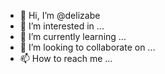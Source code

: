 - 👋 Hi, I’m @delizabe
- 👀 I’m interested in ...
- 🌱 I’m currently learning ...
- 💞️ I’m looking to collaborate on ...
- 📫 How to reach me ...

<!---
delizabe/delizabe is a ✨ special ✨ repository because its `README.md` (this file) appears on your GitHub profile.
You can click the Preview link to take a look at your changes.
--->
